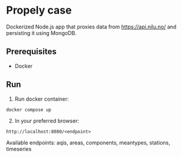# Propely case

Dockerized Node.js app that proxies data from https://api.nilu.no/ and persisting it using MongoDB.

## Prerequisites

- Docker

## Run

1. Run docker container:

```
docker compose up
```

2. In your preferred browser:

```
http://localhost:8080/<endpoint>
```

Available endpoints: aqis, areas, components, meantypes, stations, timeseries
